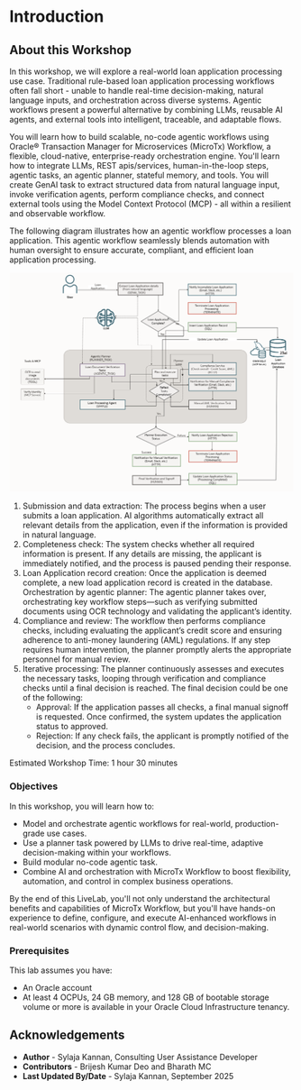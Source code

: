 # Introduction

## About this Workshop

In this workshop, we will explore a real-world loan application processing use case. Traditional rule-based loan application processing workflows often fall short - unable to handle real-time decision-making, natural language inputs, and orchestration across diverse systems. Agentic workflows present a powerful alternative by combining LLMs, reusable AI agents, and external tools into intelligent, traceable, and adaptable flows.

You will learn how to build scalable, no-code agentic workflows using Oracle® Transaction Manager for Microservices (MicroTx) Workflow, a flexible, cloud-native, enterprise-ready orchestration engine. You'll learn how to integrate LLMs, REST apis/services, human-in-the-loop steps, agentic tasks, an agentic planner, stateful memory, and tools. You will create GenAI task to extract structured data from natural language input, invoke verification agents, perform compliance checks, and connect external tools using the Model Context Protocol (MCP) - all within a resilient and observable workflow.

The following diagram illustrates how an agentic workflow processes a loan application. This agentic workflow seamlessly blends automation with human oversight to ensure accurate, compliant, and efficient loan application processing.

![Loan application workflow](images/about.png)

1. Submission and data extraction: The process begins when a user submits a loan application. AI algorithms automatically extract all relevant details from the application, even if the information is provided in natural language.
2. Completeness check: The system checks whether all required information is present. If any details are missing, the applicant is immediately notified, and the process is paused pending their response.
3. Loan Application record creation: Once the application is deemed complete, a new load application record is created in the database.
Orchestration by agentic planner: The agentic planner takes over, orchestrating key workflow steps—such as verifying submitted documents using OCR technology and validating the applicant’s identity.
4. Compliance and review: The workflow then performs compliance checks, including evaluating the applicant’s credit score and ensuring adherence to anti-money laundering (AML) regulations. If any step requires human intervention, the planner promptly alerts the appropriate personnel for manual review.
5. Iterative processing: The planner continuously assesses and executes the necessary tasks, looping through verification and compliance checks until a final decision is reached. The final decision could be one of the following:
    * Approval: If the application passes all checks, a final manual signoff is requested. Once confirmed, the system updates the application status to approved.
    * Rejection: If any check fails, the applicant is promptly notified of the decision, and the process concludes.

Estimated Workshop Time: 1 hour 30 minutes

### Objectives

In this workshop, you will learn how to:
* Model and orchestrate agentic workflows for real-world, production-grade use cases.
* Use a planner task powered by LLMs to drive real-time, adaptive decision-making within your workflows.
* Build modular no-code agentic task.
* Combine AI and orchestration with MicroTx Workflow to boost flexibility, automation, and control in complex business operations.

By the end of this LiveLab, you'll not only understand the architectural benefits and capabilities of MicroTx Workflow, but you'll have hands-on experience to define, configure, and execute AI-enhanced workflows in real-world scenarios with dynamic control flow, and decision-making.

### Prerequisites

This lab assumes you have:
* An Oracle account
* At least 4 OCPUs, 24 GB memory, and 128 GB of bootable storage volume or more is available in your Oracle Cloud Infrastructure tenancy.

## Acknowledgements
* **Author** - Sylaja Kannan, Consulting User Assistance Developer
* **Contributors** -  Brijesh Kumar Deo and Bharath MC
* **Last Updated By/Date** - Sylaja Kannan, September 2025